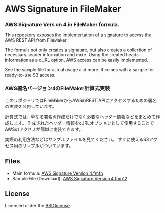 # AWS Signature in FileMaker

### AWS Signature Version 4 in FileMaker formula.

This repository exposes the implementation of a signature to access the AWS REST API from FileMaker.

The formula not only creates a signature, but also creates a collection of necessary header information and more.
Using the created header information as a cURL option, AWS access can be easily implemented.

See the sample file for actual usage and more.
It comes with a sample for ready-to-use S3 access.

### AWS署名バージョン4のFileMaker計算式実装

このリポジトリではFileMakerからAWSのREST APIにアクセスするための署名の実装を公開しています。

計算式では、単なる署名の作成だけでなく必要なヘッダー情報などをまとめて作成します。
作成されたヘッダー情報をcURLオプションとして使用することでAWSのアクセスが簡単に実装できます。

実際の利用方法などはサンプルファイルを見てください。
すぐに使えるS3アクセス用のサンプルがついています。

## Files

- Main formula: [AWS Signature Version 4.fmfn](https://github.com/hazi/FileMaker-AwsSignature/blob/master/AWS%20Signature%20Version%204.fmfn)
- Sample File (Download): [AWS Signature Version 4.fmp12](https://github.com/hazi/FileMaker-AwsSignature/releases/latest/download/AWS.Signature.Version.4.fmp12.zip)

## License

Licensed under the [BSD license](./LICENSE).
